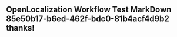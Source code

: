 <properties
ms.topic="hero-topic"
ms.test1="hero-topic"
ms.test2="test"/>

## OpenLocalization Workflow Test MarkDown 85e50b17-b6ed-462f-bdc0-81b4acf4d9b2 thanks!
